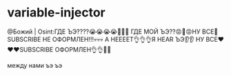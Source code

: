 # variable-injector
@Божий | Osint:ГДЕ ЪЭ????😭😭😭😭🙏🙏🙏 ГДЕ МОЙ ЪЭ??😡🤬😡НУ ВСЕ🤬SUBSCRIBE НЕ ОФОРМЛЕН!!!💀💀💀 А НЕЕЕЕТ👌👌👌Я HEAR ЪЭ👂👂 НУ ВСЕ❤️❤️❤️SUBSCRIBE ОФОРМЛЕН👌👌💪💪

между нами ъэ ъэ
